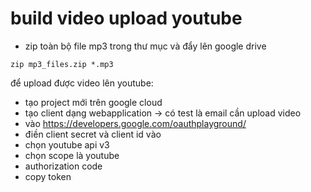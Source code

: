 # build video upload youtube

- zip toàn bộ file mp3 trong  thư mục và đẩy lên google drive
```shell
zip mp3_files.zip *.mp3
```

để upload được video lên youtube:
- tạo project mới trên google cloud
- tạo client dạng webapplication -> có test là email cần upload video
- vào https://developers.google.com/oauthplayground/
- điền client secret và client id vào
- chọn youtube api v3
- chọn scope là youtube
- authorization code
- copy token